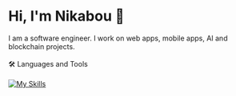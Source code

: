 # Hi, I'm Nikabou 👋
I am a software engineer.
I work on web apps, mobile apps, AI and blockchain projects.  
<br/>
🛠️ Languages and Tools<br/>
<br/>
[![My Skills](https://skillicons.dev/icons?i=js,html,css,wasm)](https://skillicons.dev)



